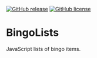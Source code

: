 [![GitHub release](https://img.shields.io/github/v/release/LaneDibello/Kotor-Randomizer-2.svg)](https://github.com/LiveSplit/LiveSplit/releases/latest)
[![GitHub license](https://img.shields.io/badge/license-MIT-blue.svg)](https://raw.githubusercontent.com/LiveSplit/LiveSplit/master/LICENSE)

# BingoLists
JavaScript lists of bingo items.
